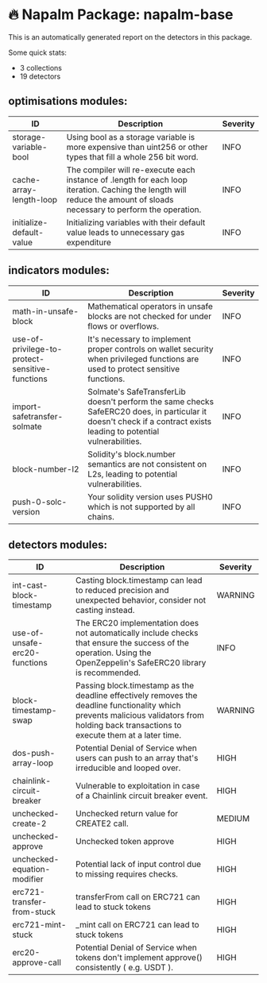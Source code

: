 # 🔥 Napalm Package: napalm-base
This is an automatically generated report on the detectors in this package.

Some quick stats:
  - 3 collections
  - 19 detectors

## optimisations modules:
  | ID | Description | Severity |
  | ------ | ----------- | -------- |
  | storage-variable-bool | Using bool as a storage variable is more expensive than uint256 or other types that fill a whole 256 bit word. | INFO |
  | cache-array-length-loop | The compiler will re-execute each instance of .length for each loop iteration. Caching the length will reduce the amount of sloads necessary to perform the operation. | INFO |
  | initialize-default-value | Initializing variables with their default value leads to unnecessary gas expenditure | INFO |

## indicators modules:
  | ID | Description | Severity |
  | ------ | ----------- | -------- |
  | math-in-unsafe-block | Mathematical operators in unsafe blocks are not checked for under flows or overflows. | INFO |
  | use-of-privilege-to-protect-sensitive-functions | It's necessary to implement proper controls on wallet security when  privileged functions are used to protect sensitive functions. | INFO |
  | import-safetransfer-solmate | Solmate's SafeTransferLib doesn't perform the same checks SafeERC20 does, in particular it doesn't check if a contract exists leading to potential vulnerabilities. | INFO |
  | block-number-l2 | Solidity's block.number semantics are not consistent on L2s, leading to potential vulnerabilities. | INFO |
  | push-0-solc-version | Your solidity version uses PUSH0 which is not supported by all chains. | INFO |

## detectors modules:
  | ID | Description | Severity |
  | ------ | ----------- | -------- |
  | int-cast-block-timestamp | Casting block.timestamp can lead to reduced precision and unexpected behavior, consider not casting instead. | WARNING |
  | use-of-unsafe-erc20-functions | The ERC20 implementation does not automatically include checks that ensure the success of the operation. Using the OpenZeppelin's SafeERC20 library is recommended. | INFO |
  | block-timestamp-swap | Passing block.timestamp as the deadline effectively removes the deadline functionality which prevents malicious validators from holding back transactions to execute them at a later time. | WARNING |
  | dos-push-array-loop | Potential Denial of Service when users can push to an array that's irreducible and looped over. | HIGH |
  | chainlink-circuit-breaker | Vulnerable to exploitation in case of a Chainlink circuit breaker event. | HIGH |
  | unchecked-create-2 | Unchecked return value for CREATE2 call. | MEDIUM |
  | unchecked-approve | Unchecked token approve | HIGH |
  | unchecked-equation-modifier | Potential lack of input control due to missing requires checks. | HIGH |
  | erc721-transfer-from-stuck | transferFrom call on ERC721 can lead to stuck tokens | HIGH |
  | erc721-mint-stuck | _mint call on ERC721 can lead to stuck tokens | HIGH |
  | erc20-approve-call | Potential Denial of Service when tokens don't implement approve() consistently ( e.g. USDT ). | HIGH |
